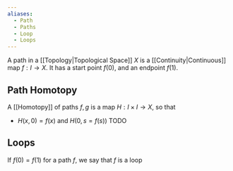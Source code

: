 ```yaml
---
aliases:
  - Path
  - Paths
  - Loop
  - Loops
---
```

A path in a [[Topology|Topological Space]] $X$ is a [[Continuity|Continuous]] map $f:I\to X$. It has a start point $f(0)$, and an endpoint $f(1)$.

## Path Homotopy
A [[Homotopy]] of paths $f,g$ is a map $H:I\times I\to X$, so that 
- $H(x,0)=f(x)$ and $H(0,s=f(s))$
TODO
## Loops
If $f(0)=f(1)$ for a path $f$, we say that $f$ is a loop
